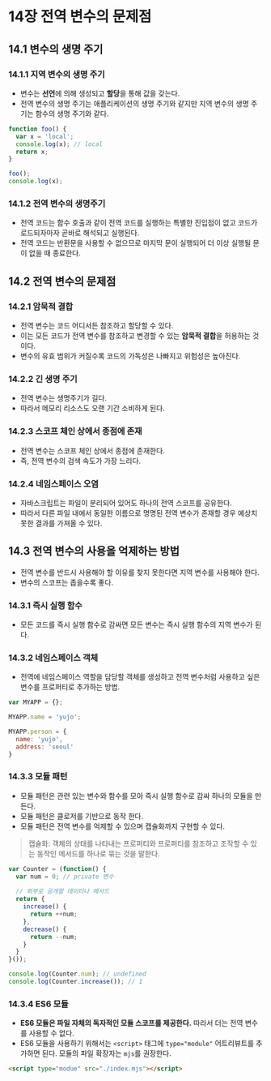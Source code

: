 # 14장 전역 변수의 문제점

## 14.1 변수의 생명 주기

### 14.1.1 지역 변수의 생명 주기

- 변수는 **선언**에 의해 생성되고 **할당**을 통해 값을 갖는다.
- 전역 변수의 생명 주기는 애플리케이션의 생명 주기와 같지만 지역 변수의 생명 주기는 함수의 생명 주기와 같다.

```javascript
function foo() {
  var x = 'local';
  console.log(x); // local
  return x;
}

foo();
console.log(x);
```

### 14.1.2 전역 변수의 생명주기

- 전역 코드는 함수 호출과 같이 전역 코드를 실행하는 특별한 진입점이 없고 코드가 로드되자마자 곧바로 해석되고 실행된다.
- 전역 코드는 반환문을 사용할 수 없으므로 마지막 문이 실행되어 더 이상 실행될 문이 없을 때 종료한다.

## 14.2 전역 변수의 문제점

### 14.2.1 암묵적 결합

- 전역 변수는 코드 어디서든 참조하고 할당할 수 있다.
- 이는 모든 코드가 전역 변수를 참조하고 변경할 수 있는 **암묵적 결합**을 허용하는 것이다.
- 변수의 유효 범위가 커질수록 코드의 가독성은 나빠지고 위험성은 높아진다.

### 14.2.2 긴 생명 주기

- 전역 변수는 생명주기가 길다.
- 따라서 메모리 리소스도 오랜 기간 소비하게 된다.

### 14.2.3 스코프 체인 상에서 종점에 존재

- 전역 변수는 스코프 체인 상에서 종점에 존재한다.
- 즉, 전역 변수의 검색 속도가 가장 느리다.

### 14.2.4 네임스페이스 오염

- 자바스크립트는 파일이 분리되어 있어도 하나의 전역 스코프를 공유한다.
- 따라서 다른 파일 내에서 동일한 이름으로 명명된 전역 변수가 존재할 경우 예상치 못한 결과를 가져올 수 있다.

## 14.3 전역 변수의 사용을 억제하는 방법

- 전역 변수를 반드시 사용해야 할 이유를 찾지 못한다면 지역 변수를 사용해야 한다.
- 변수의 스코프는 좁을수록 좋다.

### 14.3.1 즉시 실행 함수

- 모든 코드를 즉시 실행 함수로 감싸면 모든 변수는 즉시 실행 함수의 지역 변수가 된다.

### 14.3.2 네임스페이스 객체

- 전역에 네임스페이스 역할을 담당할 객체를 생성하고 전역 변수처럼 사용하고 싶은 변수를 프로퍼티로 추가하는 방법.

```js
var MYAPP = {};

MYAPP.name = 'yujo';

MYAPP.person = {
  name: 'yujo',
  address: 'seoul'
}
```

### 14.3.3 모듈 패턴

- 모듈 패턴은 관련 있는 변수와 함수를 모아 즉시 실행 함수로 감싸 하나의 모듈을 만든다.
- 모듈 패턴은 클로저를 기반으로 동작 한다.
- 모듈 패턴은 전역 변수를 억제할 수 있으며 캡슐화까지 구현할 수 있다.

> 캡슐화: 객체의 상태를 나타내는 프로퍼티와 프로퍼티를 참조하고 조작할 수 있는 동작인 메서드를 하나로 묶는 것을 말한다.

```js
var Counter = (function() {
  var num = 0; // private 변수
  
  // 외부로 공개할 데이터나 메서드
  return {
    increase() {
      return ++num;
    },
    decrease() {
      return --num;
    }
  }
}());

console.log(Counter.num); // undefined
console.log(Counter.increase()); // 1
```

### 14.3.4 ES6 모듈

- **ES6 모듈은 파일 자체의 독자적인 모듈 스코프를 제공한다.** 따라서 더는 전역 변수를 사용할 수 없다.
- ES6 모듈을 사용하기 위해서는 `<script>` 태그에 `type="module"` 어트리뷰트를 추가하면 된다. 모듈의 파일 확장자는 `mjs`를 권장한다.

```html
<script type="modue" src="./index.mjs"></script>
```

